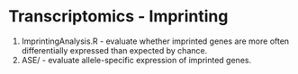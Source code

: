 # Transcriptomics - Imprinting
1. ImprintingAnalysis.R - evaluate whether imprinted genes are more often differentially expressed than expected by chance.
2. ASE/ - evaluate allele-specific expression of imprinted genes.